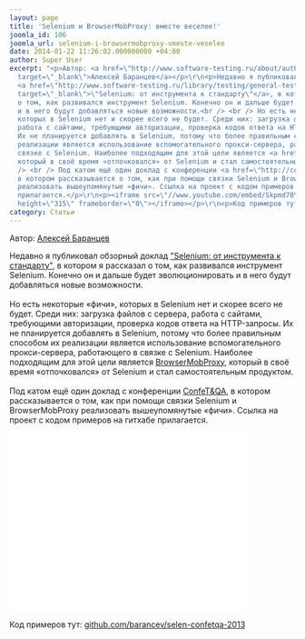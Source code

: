```yaml
---
layout: page
title: 'Selenium и BrowserMobProxy: вместе веселее!'
joomla_id: 106
joomla_url: selenium-i-browsermobproxy-vmeste-veselee
date: 2014-01-22 11:26:02.000000000 +04:00
author: Super User
excerpt: "<p>Автор: <a href=\"http://www.software-testing.ru/about/authors/9-barancev\"
  target=\"_blank\">Алексей Баранцев</a></p>\r\n<p>Недавно я публиковал обзорный доклад
  <a href=\"http://www.software-testing.ru/library/testing/general-testing/1894-selenium-\"
  target=\"_blank\">\"Selenium: от инструмента к стандарту\"</a>, в котором я рассказал
  о том, как развивался инструмент Selenium. Конечно он и дальше будет эволюционировать
  и в него будут добавляться новые возможности.<br /> <br /> Но есть некоторые «фичи»,
  которых в Selenium нет и скорее всего не будет. Среди них: загрузка файлов с сервера,
  работа с сайтами, требующими авторизации, проверка кодов ответа на HTTP-запросы.
  Их не планируется добавлять в Selenium, потому что более правильным способом их
  реализации является использование вспомогательного прокси-сервера, работающего в
  связке с Selenium. Наиболее подходящим для этой цели является <a href=\"http://bmp.lightbody.net/\">BrowserMobProxy</a>,
  который в своё время «отпочковался» от Selenium и стал самостоятельным продуктом.<br
  /> <br /> Под катом ещё один доклад с конференции <a href=\"http://confetqa.ru/\">ConfeT&amp;QA</a>,
  в котором рассказывается о том, как при помощи связки Selenium и BrowserMobProxy
  реализовать вышеупомянутые «фичи». Ссылка на проект с кодом примеров на гитхабе
  прилагается.</p>\r\n<p><iframe src=\"//www.youtube.com/embed/Skpmd70YD10\" width=\"420\"
  height=\"315\" frameborder=\"0\"></iframe></p>\r\n<p>Код примеров тут: <a href=\"https://github.com/barancev/selen-confetqa-2013\">github.com/barancev/selen-confetqa-2013</a></p>"
category: Статьи
---
```

<p>Автор: <a href="http://www.software-testing.ru/about/authors/9-barancev" target="_blank">Алексей Баранцев</a></p>
<p>Недавно я публиковал обзорный доклад <a href="http://www.software-testing.ru/library/testing/general-testing/1894-selenium-" target="_blank">"Selenium: от инструмента к стандарту"</a>, в котором я рассказал о том, как развивался инструмент Selenium. Конечно он и дальше будет эволюционировать и в него будут добавляться новые возможности.<br /> <br /> Но есть некоторые «фичи», которых в Selenium нет и скорее всего не будет. Среди них: загрузка файлов с сервера, работа с сайтами, требующими авторизации, проверка кодов ответа на HTTP-запросы. Их не планируется добавлять в Selenium, потому что более правильным способом их реализации является использование вспомогательного прокси-сервера, работающего в связке с Selenium. Наиболее подходящим для этой цели является <a href="http://bmp.lightbody.net/">BrowserMobProxy</a>, который в своё время «отпочковался» от Selenium и стал самостоятельным продуктом.<br /> <br /> Под катом ещё один доклад с конференции <a href="http://confetqa.ru/">ConfeT&amp;QA</a>, в котором рассказывается о том, как при помощи связки Selenium и BrowserMobProxy реализовать вышеупомянутые «фичи». Ссылка на проект с кодом примеров на гитхабе прилагается.</p>
<p><iframe src="//www.youtube.com/embed/Skpmd70YD10" width="420" height="315" frameborder="0"></iframe></p>
<p>Код примеров тут: <a href="https://github.com/barancev/selen-confetqa-2013">github.com/barancev/selen-confetqa-2013</a></p>
